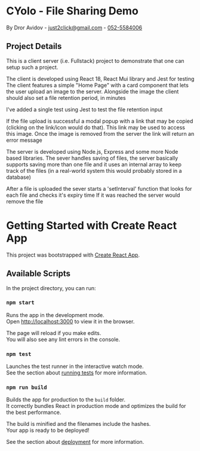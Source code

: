 # CYolo - File Sharing Demo

By Dror Avidov - [just2click@gmail.com](me:just2click@gmail.com) - [052-5584006](tel:0525584006)

## Project Details

This is a client server (i.e. Fullstack) project to demonstrate that one can setup such a project.

The client is developed using React 18, React Mui library and Jest for testing
The client features a simple "Home Page" with a card component that lets the user upload an image to the server.
Alongside the image the client should also set a file retention period, in minutes

I've added a single test using Jest to test the file retention input

If the file upload is successful a modal popup with a link that may be copied (clicking on the link/icon would do that).
This link may be used to access this image. Once the image is removed from the server the link will return an error message

The server is developed using Node.js, Express and some more Node based libraries.
The sever handles saving of files, the server basically supports saving more than one file and it uses an internal
array to keep track of the files (in a real-world system this would probably stored in a database)

After a file is uploaded the sever starts a 'setInterval' function that looks for each file and checks it's expiry time
If it was reached the server would remove the file

# Getting Started with Create React App

This project was bootstrapped with [Create React App](https://github.com/facebook/create-react-app).

## Available Scripts

In the project directory, you can run:

### `npm start`

Runs the app in the development mode.\
Open [http://localhost:3000](http://localhost:3000) to view it in the browser.

The page will reload if you make edits.\
You will also see any lint errors in the console.

### `npm test`

Launches the test runner in the interactive watch mode.\
See the section about [running tests](https://facebook.github.io/create-react-app/docs/running-tests) for more information.

### `npm run build`

Builds the app for production to the `build` folder.\
It correctly bundles React in production mode and optimizes the build for the best performance.

The build is minified and the filenames include the hashes.\
Your app is ready to be deployed!

See the section about [deployment](https://facebook.github.io/create-react-app/docs/deployment) for more information.
